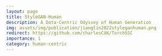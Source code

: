 ```yaml
---
layout: page
title: StyleGAN-Human
description: A Data-Centric Odyssey of Human Generation
img: assets/img/publication/jianglin2022styleganhuman.png
redirect: https://github.com/charlesCXK/TorchSSC
importance: 1
category: human-centric
---
```


